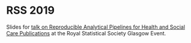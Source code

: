 # RSS 2019
Slides for [talk on Reproducible Analytical Pipelines for Health and Social Care Publications](https://events.rss.org.uk/rss/frontend/reg/absViewDocumentFE.csp?documentID=1433&eventID=270) at the Royal Statistical Society Glasgow Event. 
